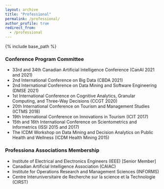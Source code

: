 ```yaml
---
layout: archive
title: "Professional"
permalink: /professional/
author_profile: true
redirect_from:
  - /professional
---
```


{% include base_path %}



### Conference Program Committee
* 33rd and 34th Canadian Artificial Intelligence Conference (CanAI 2021 and 2021)
* 2nd International Conference on Big Data (CBDA 2021)
* 2nd International Conference on Data Mining and Software Engineering (DMSE 2021)
* 1st International Conference on Cognitive Analytics, Granular Computing, and Three-Way Decisions (CCGT 2020)
* 20th International Conference on Tourism and Management Studies (ICTMS 2018)
* 19th International Conference on Innovations in Tourism (ICIT 2017)
* 15th and 16th International Conference on Scientometrics and Informetrics (ISSI 2015 and 2017)
* The ICDM Workshop on Data Mining and Decision Analytics on Public Health and Wellness (ICDM Health Mining 2015)


### Professiona Associations Membership
* Institute of Electrical and Electronics Engineers (IEEE) [Senior Member]
* Canadian Artificial Intelligence Association (CAIAC)
* Institute for Operations Research and Management Sciences (INFORMS)
* Centre Interuniversitaire de Recherche sur la science et la Technologie (CIRST)
